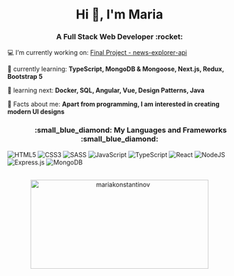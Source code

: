 <h1 align="center">Hi 👋, I'm Maria</h1> 
<h3 align="center">A Full Stack Web Developer :rocket:</h3>

 :computer: I’m currently working on: [Final Project - news-explorer-api](https://github.com/MariaKonstantinov/news-explorer-api)

 📝 currently learning: **TypeScript, MongoDB & Mongoose, Next.js, Redux, Bootstrap 5**

 :calendar: learning next: **Docker, SQL, Angular, Vue, Design Patterns, Java**

 🌱 Facts about me: **Apart from programming, I am interested in creating modern UI designs**

<h3 align="center">&nbsp&nbsp&nbsp&nbsp&nbsp&nbsp&nbsp&nbsp&nbsp&nbsp&nbsp&nbsp&nbsp:small_blue_diamond: My Languages and Frameworks :small_blue_diamond:</h3>

![HTML5](https://img.shields.io/badge/html5-%23E34F26.svg?style=for-the-badge&logo=html5&logoColor=white)
![CSS3](https://img.shields.io/badge/css3-%231572B6.svg?style=for-the-badge&logo=css3&logoColor=white)
![SASS](https://img.shields.io/badge/SASS-hotpink.svg?style=for-the-badge&logo=SASS&logoColor=white)
![JavaScript](https://img.shields.io/badge/javascript-%23323330.svg?style=for-the-badge&logo=javascript&logoColor=%23F7DF1E)
![TypeScript](https://img.shields.io/badge/typescript-%23007ACC.svg?style=for-the-badge&logo=typescript&logoColor=white)
![React](https://img.shields.io/badge/react-%2320232a.svg?style=for-the-badge&logo=react&logoColor=%2361DAFB)
![NodeJS](https://img.shields.io/badge/node.js-6DA55F?style=for-the-badge&logo=node.js&logoColor=white)
![Express.js](https://img.shields.io/badge/express.js-%23404d59.svg?style=for-the-badge&logo=express&logoColor=%2361DAFB)
![MongoDB](https://img.shields.io/badge/MongoDB-%234ea94b.svg?style=for-the-badge&logo=mongodb&logoColor=white)


<br/>


<div align="center"><img align="#" src="https://github-readme-stats.vercel.app/api/top-langs?username=mariakonstantinov&show_icons=true&locale=en&layout=compact" alt="mariakonstantinov" width="400" height="200"/></div>

